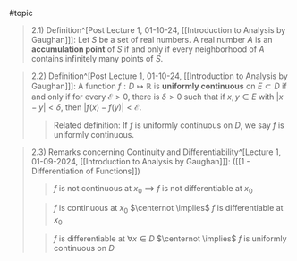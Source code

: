 #topic 

>2.1) Definition^[Post Lecture 1, 01-10-24, [[Introduction to Analysis by Gaughan]]]: Let $S$ be a set of real numbers. A real number $A$ is an **accumulation point** of $S$ if and only if every neighborhood of $A$ contains infinitely many points of $S$.  

>2.2) Definition^[Post Lecture 1, 01-10-24, [[Introduction to Analysis by Gaughan]]]: A function $f: D \mapsto \mathbb{R}$ is **uniformly continuous** on $E \subset D$ if and only if for every $\mathcal{E} > 0$, there is $\delta > 0$ such that if $x, y \in E$ with $|x - y| < \delta$, then $|f(x) - f(y)| < \mathcal{E}$.
>>Related definition: If $f$ is uniformly continuous on $D$, we say $f$ is uniformly continuous.

>2.3) Remarks concerning Continuity and Differentiability^[Lecture 1, 01-09-2024, [[Introduction to Analysis by Gaughan]]]: ([[1 - Differentiation of Functions]])
>>$f$ is not continuous at $x_{0}$ $\implies$ $f$ is not differentiable at $x_0$
>
>>$f$ is continuous at $x_0$ $\centernot \implies$ $f$ is differentiable at $x_0$
>
>>$f$ is differentiable at $\forall x \in D$ $\centernot \implies$ $f$ is uniformly continuous on $D$